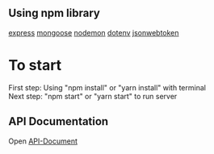 ## Using npm library

[express](https://www.npmjs.com/package/express)
[mongoose](https://www.npmjs.com/package/mongoose)
[nodemon](https://www.npmjs.com/package/nodemon)
[dotenv](https://www.npmjs.com/package/dotenv)
[jsonwebtoken](<https://www.npmjs.com/package/jsonwebtoken>)

# To start

First step: Using "npm install" or "yarn install" with terminal \
Next step: "npm start" or "yarn start" to run server

## API Documentation
Open [API-Document](https://docs.google.com/document/d/15hKrvp8R-zOnI68joqNbPv9_e_04U2Sq/edit?usp=sharing&ouid=100998664685606957731&rtpof=true&sd=true)
